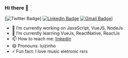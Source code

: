 ### Hi there 👋

[![Twitter Badge](https://github.com/luizpaulogroup/github-readme/blob/master/images/twitter.png)]
[![Linkedin Badge](https://github.com/luizpaulogroup/github-readme/blob/master/images/linkedin.png)](https://www.linkedin.com/in/luizpaulogroup/)
[![Gmail Badge](https://github.com/luizpaulogroup/github-readme/blob/master/images/gmail.png)](mailto:luizpaulogroup@gmail.com)]

- 🔭 I’m currently working on  JavaScript, VueJS, NodeJs
- 🌱 I’m currently learning VueJs, ReactNative, ReactJs
- 📫 How to reach me: 
[linkedin](https://www.linkedin.com/in/luizpaulogroup/)
- 😄 Pronouns: luizinho
- ⚡ Fun fact: I love music eletronic rsrs
